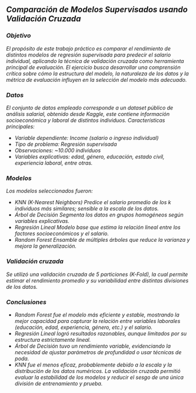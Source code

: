 ## *Comparación de Modelos Supervisados usando Validación Cruzada*

### *Objetivo*
*El propósito de este trabajo práctico es comparar el rendimiento de distintos modelos de regresión supervisada para predecir el salario individual, aplicando la técnica de validación cruzada como herramienta principal de evaluación.
El ejercicio busca desarrollar una comprensión crítica sobre cómo la estructura del modelo, la naturaleza de los datos y la métrica de evaluación influyen en la selección del modelo más adecuado.*

### *Datos*
*El conjunto de datos empleado corresponde a un dataset público de análisis salarial, obtenido desde Kaggle, este contiene información socioeconómica y laboral de distintos individuos.*
*Características principales:*
   - *Variable dependiente: Income (salario o ingreso individual)*
   - *Tipo de problema: Regresión supervisada*
   - *Observaciones: ~10.000 individuos*
   - *Variables explicativas: edad, género, educación, estado civil, experiencia laboral, entre otras.*

### *Modelos*
*Los modelos seleccionados fueron:*
   - *KNN (K-Nearest Neighbors)	Predice el salario promedio de los k individuos más similares; sensible a la escala de los datos.*
   - *Árbol de Decisión	Segmenta los datos en grupos homogéneos según variables explicativas.*
   - *Regresión Lineal	Modelo base que estima la relación lineal entre los factores socioeconómicos y el salario.*
   - *Random Forest	Ensamble de múltiples árboles que reduce la varianza y mejora la generalización.*

### *Validación cruzada*
*Se utilizó una validación cruzada de 5 particiones (K-Fold), la cual permite estimar el rendimiento promedio y su variabilidad entre distintas divisiones de los datos.*

### *Conclusiones*
   - *Random Forest fue el modelo más eficiente y estable, mostrando la mejor capacidad para capturar la relación entre variables laborales (educación, edad, experiencia, género, etc.) y el salario.*
   - *Regresión Lineal logró resultados razonables, aunque limitados por su estructura estrictamente lineal.*
   - *Árbol de Decisión tuvo un rendimiento variable, evidenciando la necesidad de ajustar parámetros de profundidad o usar técnicas de poda.*
   - *KNN fue el menos eficaz, probablemente debido a la escala y la distribución de los datos numéricos.*
*La validación cruzada permitió evaluar la estabilidad de los modelos y reducir el sesgo de una única división de entrenamiento y prueba.*


